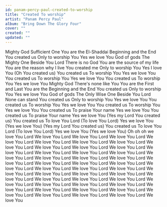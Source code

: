```yaml
---
id: panam-percy-paul-created-to-worship
title: "Created To worship"
artist: "Panam Percy Paul"
album: "Bring Down The Glory Four"
cover: ""
created: ""
updated: ""
---
```


Mighty God
Sufficient One
You are the El-Shaddai
Beginning and the End
You created us
Only to worship You
Yes we love You
God of gods
The Mighty One
Beside You Lord
There is no God
You are the source of my life
You are the reason why I live
You created me
Only to worship You
Yes I love You
(Oh You created us) You created us
To worship You
Yes we love You
You created us
To worship You
Yes we love You
You created us
To worship You
Yes we love You
Mighty God
There's none like You
You are the First and Last
You are the Beginning and the End
You created us
Only to worship You
Yes we love You
God of gods
The Only Wise One
Beside You Lord
None can stand
You created us
Only to worship You
Yes we love You
You created us
To worship You
Yes we love You
You created us
To worship You
Yes we love You
You created us
To praise Your name
Yes we love You
You created us
To praise Your name
Yes we love You
(Yes my Lord You created us)
You created us
To love You Lord
(To love You Lord)
Yes we love You
(Yes we love You)
(Yes my Lord You created us)
You created us
To love You Lord
(To love You Lord)
Yes we love You
(Yes we love You)
Oh oh oh we love You Lord
We love You Lord
We love You Lord
We love You Lord
We love You Lord
We love You Lord
We love You Lord
We love You Lord
We love You Lord
We love You Lord
We love You Lord
We love You Lord
We love You Lord
We love You Lord
We love You Lord
We love You Lord
We love You Lord
We love You Lord
We love You Lord
We love You Lord
We love You Lord
We love You Lord
We love You Lord
We love You Lord
We love You Lord
We love You Lord
We love You Lord
We love You Lord
We love You Lord
We love You Lord
We love You Lord
We love You Lord
We love You Lord
We love You Lord
We love You Lord
We love You Lord
We love You Lord
We love You Lord
We love You Lord
We love You Lord
We love You Lord
We love You Lord
We love You Lord
We love You Lord
We love You Lord
We love You Lord
We love You Lord
We love You Lord
We love You